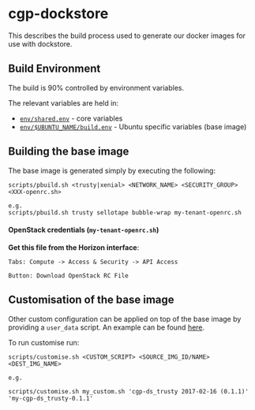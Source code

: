 # cgp-dockstore

This describes the build process used to generate our docker images for use with dockstore.

## Build Environment

The build is 90% controlled by environment variables.

The relevant variables are held in:

* [`env/shared.env`](env/shared.env) - core variables
* [`env/$UBUNTU_NAME/build.env`](env/trusty/build.env) - Ubuntu specific variables (base image)

## Building the base image

The base image is generated simply by executing the following:

```
scripts/pbuild.sh <trusty|xenial> <NETWORK_NAME> <SECURITY_GROUP> <XXX-openrc.sh>

e.g.
scripts/pbuild.sh trusty sellotape bubble-wrap my-tenant-openrc.sh
```

#### OpenStack credentials (`my-tenant-openrc.sh`)

__Get this file from the Horizon interface__:

```
Tabs: Compute -> Access & Security -> API Access

Button: Download OpenStack RC File
```

## Customisation of the base image

Other custom configuration can be applied on top of the base image by providing a `user_data` script.  An
example can be found [here](../examples/user_data.sh).

To run customise run:

```
scripts/customise.sh <CUSTOM_SCRIPT> <SOURCE_IMG_ID/NAME> <DEST_IMG_NAME>

e.g.

scripts/customise.sh my_custom.sh 'cgp-ds_trusty 2017-02-16 (0.1.1)' 'my-cgp-ds_trusty-0.1.1'
```
